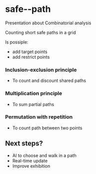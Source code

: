 # safe--path

Presentation about Combinatorial analysis

Counting short safe paths in a grid

Is possiple:
- add target points
- add restrict points

### Inclusion-exclusion principle
- To count and discount shared paths

### Multiplication principle
- To sum partial paths

### Permutation with repetition
- To count path between two points

## Next steps?
- AI to choose and walk in a path
- Real-time update
- Improve exhibition
